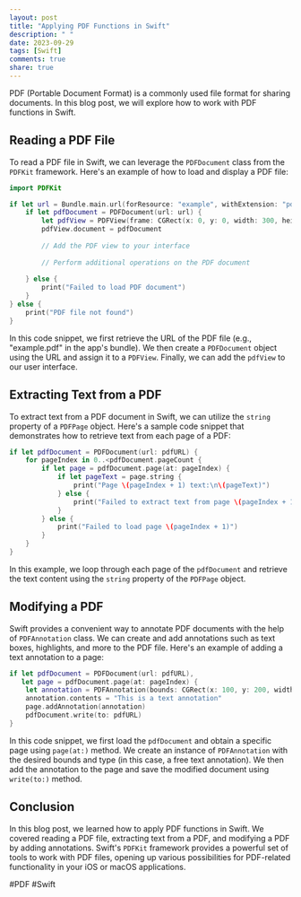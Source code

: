 ```yaml
---
layout: post
title: "Applying PDF Functions in Swift"
description: " "
date: 2023-09-29
tags: [Swift]
comments: true
share: true
---
```


PDF (Portable Document Format) is a commonly used file format for sharing documents. In this blog post, we will explore how to work with PDF functions in Swift.

## Reading a PDF File

To read a PDF file in Swift, we can leverage the `PDFDocument` class from the `PDFKit` framework. Here's an example of how to load and display a PDF file:

```swift
import PDFKit

if let url = Bundle.main.url(forResource: "example", withExtension: "pdf") {
    if let pdfDocument = PDFDocument(url: url) {
        let pdfView = PDFView(frame: CGRect(x: 0, y: 0, width: 300, height: 400))
        pdfView.document = pdfDocument
        
        // Add the PDF view to your interface
        
        // Perform additional operations on the PDF document
        
    } else {
        print("Failed to load PDF document")
    }
} else {
    print("PDF file not found")
}
```

In this code snippet, we first retrieve the URL of the PDF file (e.g., "example.pdf" in the app's bundle). We then create a `PDFDocument` object using the URL and assign it to a `PDFView`. Finally, we can add the `pdfView` to our user interface.

## Extracting Text from a PDF

To extract text from a PDF document in Swift, we can utilize the `string` property of a `PDFPage` object. Here's a sample code snippet that demonstrates how to retrieve text from each page of a PDF:

```swift
if let pdfDocument = PDFDocument(url: pdfURL) {
    for pageIndex in 0..<pdfDocument.pageCount {
        if let page = pdfDocument.page(at: pageIndex) {
            if let pageText = page.string {
                print("Page \(pageIndex + 1) text:\n\(pageText)")
            } else {
                print("Failed to extract text from page \(pageIndex + 1)")
            }
        } else {
            print("Failed to load page \(pageIndex + 1)")
        }
    }
}
```

In this example, we loop through each page of the `pdfDocument` and retrieve the text content using the `string` property of the `PDFPage` object.

## Modifying a PDF

Swift provides a convenient way to annotate PDF documents with the help of `PDFAnnotation` class. We can create and add annotations such as text boxes, highlights, and more to the PDF file. Here's an example of adding a text annotation to a page:

```swift
if let pdfDocument = PDFDocument(url: pdfURL),
   let page = pdfDocument.page(at: pageIndex) {
    let annotation = PDFAnnotation(bounds: CGRect(x: 100, y: 200, width: 200, height: 50), forType: .freeText, withProperties: nil)
    annotation.contents = "This is a text annotation"
    page.addAnnotation(annotation)
    pdfDocument.write(to: pdfURL)
}
```

In this code snippet, we first load the `pdfDocument` and obtain a specific page using `page(at:)` method. We create an instance of `PDFAnnotation` with the desired bounds and type (in this case, a free text annotation). We then add the annotation to the page and save the modified document using `write(to:)` method.

## Conclusion

In this blog post, we learned how to apply PDF functions in Swift. We covered reading a PDF file, extracting text from a PDF, and modifying a PDF by adding annotations. Swift's `PDFKit` framework provides a powerful set of tools to work with PDF files, opening up various possibilities for PDF-related functionality in your iOS or macOS applications.

#PDF #Swift